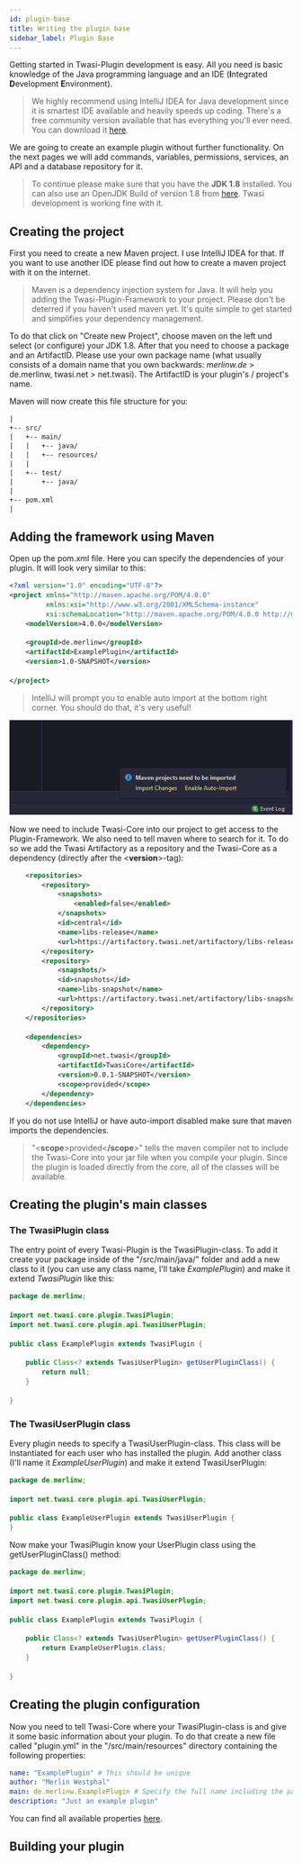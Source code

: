 ```yaml
---
id: plugin-base
title: Writing the plugin base
sidebar_label: Plugin Base
---
```


Getting started in Twasi-Plugin development is easy. All you need is basic knowledge of the Java programming language and an IDE (**I**ntegrated **D**evelopment **E**nvironment).

> We highly recommend using IntelliJ IDEA for Java development since it is smartest IDE available and heavily speeds up coding. There's a free community version available that has everything you'll ever need. You can download it [here]().

We are going to create an example plugin without further functionality. On the next pages we will add commands, variables, permissions, services, an API and a database repository for it.

> To continue please make sure that you have the **JDK 1.8** installed. You can also use an OpenJDK Build of version 1.8 from [here](https://github.com/ojdkbuild/ojdkbuild/releases). Twasi development is working fine with it.

## Creating the project

First you need to create a new Maven project. I use IntelliJ IDEA for that. If you want to use another IDE please find out how to create a maven project with it on the internet.

> Maven is a dependency injection system for Java. It will help you adding the Twasi-Plugin-Framework to your project. Please don't be deterred if you haven't used maven yet. It's quite simple to get started and simplifies your dependency management.

To do that click on "Create new Project", choose maven on the left und select (or configure) your JDK 1.8. After that you need to choose a package and an ArtifactID. Please use your own package name (what usually consists of a domain name that you own backwards: *merlinw.de* > de.merlinw, twasi.net > net.twasi). The ArtifactID is your plugin's / project's name.

Maven will now create this file structure for you:

```
|
+-- src/
|   +-- main/
|   |   +-- java/
|   |   +-- resources/
|   |
|   +-- test/
|       +-- java/
|
+-- pom.xml
|
```

## Adding the framework using Maven

Open up the pom.xml file. Here you can specify the dependencies of your plugin. It will look very similar to this:

```xml
<?xml version="1.0" encoding="UTF-8"?>
<project xmlns="http://maven.apache.org/POM/4.0.0"
         xmlns:xsi="http://www.w3.org/2001/XMLSchema-instance"
         xsi:schemaLocation="http://maven.apache.org/POM/4.0.0 http://maven.apache.org/xsd/maven-4.0.0.xsd">
    <modelVersion>4.0.0</modelVersion>

    <groupId>de.merlinw</groupId>
    <artifactId>ExamplePlugin</artifactId>
    <version>1.0-SNAPSHOT</version>

</project>
```

> IntelliJ will prompt you to enable auto import at the bottom right corner. You should do that, it's very useful!

![Maven Auto Import Prompt](/img/docs/getting-started/plugin-base/maven-prompt.png)

Now we need to include Twasi-Core into our project to get access to the Plugin-Framework. We also need to tell maven where to search for it. To do so we add the Twasi Artifactory as a repository and the Twasi-Core as a dependency (directly after the \<**version**>-tag):

```xml
    <repositories>
        <repository>
            <snapshots>
                <enabled>false</enabled>
            </snapshots>
            <id>central</id>
            <name>libs-release</name>
            <url>https://artifactory.twasi.net/artifactory/libs-release</url>
        </repository>
        <repository>
            <snapshots/>
            <id>snapshots</id>
            <name>libs-snapshot</name>
            <url>https://artifactory.twasi.net/artifactory/libs-snapshot</url>
        </repository>
    </repositories>

    <dependencies>
        <dependency>
            <groupId>net.twasi</groupId>
            <artifactId>TwasiCore</artifactId>
            <version>0.0.1-SNAPSHOT</version>
            <scope>provided</scope>
        </dependency>
    </dependencies>
```

If you do not use IntelliJ or have auto-import disabled make sure that maven imports the dependencies.

> "\<**scope**>provided<**/scope**>" tells the maven compiler not to include the Twasi-Core into your jar file when you compile your plugin. Since the plugin is loaded directly from the core, all of the classes will be available.

## Creating the plugin's main classes

### The TwasiPlugin class

The entry point of every Twasi-Plugin is the TwasiPlugin-class. To add it create your package inside of the "/src/main/java/" folder and add a new class to it (you can use any class name, I'll take *ExamplePlugin*) and make it extend *TwasiPlugin* like this:

```java
package de.merlinw;

import net.twasi.core.plugin.TwasiPlugin;
import net.twasi.core.plugin.api.TwasiUserPlugin;

public class ExamplePlugin extends TwasiPlugin {
    
    public Class<? extends TwasiUserPlugin> getUserPluginClass() {
        return null;
    }
    
}
```

### The TwasiUserPlugin class

Every plugin needs to specify a TwasiUserPlugin-class. This class will be instantiated for each user who has installed the plugin. Add another class (I'll name it *ExampleUserPlugin*) and make it extend TwasiUserPlugin:

```java
package de.merlinw;

import net.twasi.core.plugin.api.TwasiUserPlugin;

public class ExampleUserPlugin extends TwasiUserPlugin {    
}
```

Now make your TwasiPlugin know your UserPlugin class using the getUserPluginClass() method:

```java
package de.merlinw;

import net.twasi.core.plugin.TwasiPlugin;
import net.twasi.core.plugin.api.TwasiUserPlugin;

public class ExamplePlugin extends TwasiPlugin {

    public Class<? extends TwasiUserPlugin> getUserPluginClass() {
        return ExampleUserPlugin.class;
    }

}
```

## Creating the plugin configuration

Now you need to tell Twasi-Core where your TwasiPlugin-class is and give it some basic information about your plugin. To do that create a new file called "plugin.yml" in the "/src/main/resources" directory containing the following properties:

```yml
name: "ExamplePlugin" # This should be unique
author: "Merlin Westphal"
main: de.merlinw.ExamplePlugin # Specify the full name including the package
description: "Just an example plugin"
```

You can find all available properties [here](/docs/core-concepts/twasi-plugin#pluginyml-properties).

## Building your plugin

